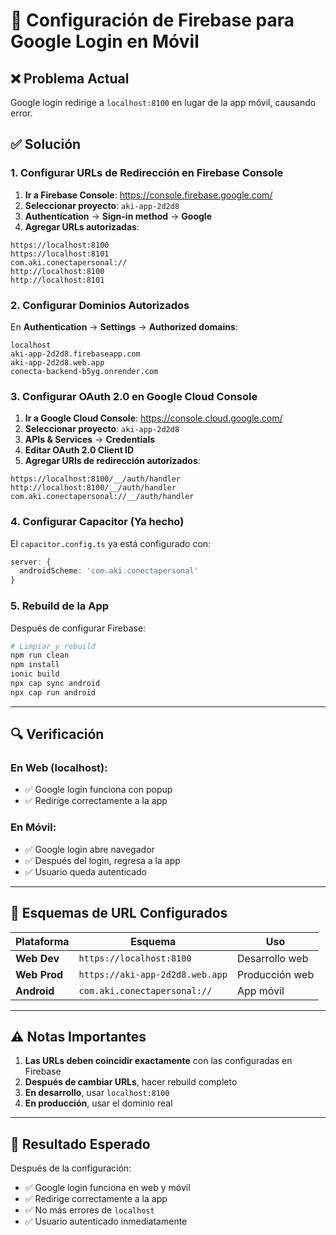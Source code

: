# 🔧 Configuración de Firebase para Google Login en Móvil

## ❌ **Problema Actual**
Google login redirige a `localhost:8100` en lugar de la app móvil, causando error.

## ✅ **Solución**

### **1. Configurar URLs de Redirección en Firebase Console**

1. **Ir a Firebase Console**: https://console.firebase.google.com/
2. **Seleccionar proyecto**: `aki-app-2d2d8`
3. **Authentication** → **Sign-in method** → **Google**
4. **Agregar URLs autorizadas**:

```
https://localhost:8100
https://localhost:8101
com.aki.conectapersonal://
http://localhost:8100
http://localhost:8101
```

### **2. Configurar Dominios Autorizados**

En **Authentication** → **Settings** → **Authorized domains**:

```
localhost
aki-app-2d2d8.firebaseapp.com
aki-app-2d2d8.web.app
conecta-backend-b5yg.onrender.com
```

### **3. Configurar OAuth 2.0 en Google Cloud Console**

1. **Ir a Google Cloud Console**: https://console.cloud.google.com/
2. **Seleccionar proyecto**: `aki-app-2d2d8`
3. **APIs & Services** → **Credentials**
4. **Editar OAuth 2.0 Client ID**
5. **Agregar URIs de redirección autorizados**:

```
https://localhost:8100/__/auth/handler
http://localhost:8100/__/auth/handler
com.aki.conectapersonal://__/auth/handler
```

### **4. Configurar Capacitor (Ya hecho)**

El `capacitor.config.ts` ya está configurado con:
```typescript
server: {
  androidScheme: 'com.aki.conectapersonal'
}
```

### **5. Rebuild de la App**

Después de configurar Firebase:

```bash
# Limpiar y rebuild
npm run clean
npm install
ionic build
npx cap sync android
npx cap run android
```

---

## 🔍 **Verificación**

### **En Web (localhost):**
- ✅ Google login funciona con popup
- ✅ Redirige correctamente a la app

### **En Móvil:**
- ✅ Google login abre navegador
- ✅ Después del login, regresa a la app
- ✅ Usuario queda autenticado

---

## 📱 **Esquemas de URL Configurados**

| Plataforma | Esquema | Uso |
|------------|---------|-----|
| **Web Dev** | `https://localhost:8100` | Desarrollo web |
| **Web Prod** | `https://aki-app-2d2d8.web.app` | Producción web |
| **Android** | `com.aki.conectapersonal://` | App móvil |

---

## ⚠️ **Notas Importantes**

1. **Las URLs deben coincidir exactamente** con las configuradas en Firebase
2. **Después de cambiar URLs**, hacer rebuild completo
3. **En desarrollo**, usar `localhost:8100`
4. **En producción**, usar el dominio real

---

## 🚀 **Resultado Esperado**

Después de la configuración:
- ✅ Google login funciona en web y móvil
- ✅ Redirige correctamente a la app
- ✅ No más errores de `localhost`
- ✅ Usuario autenticado inmediatamente
